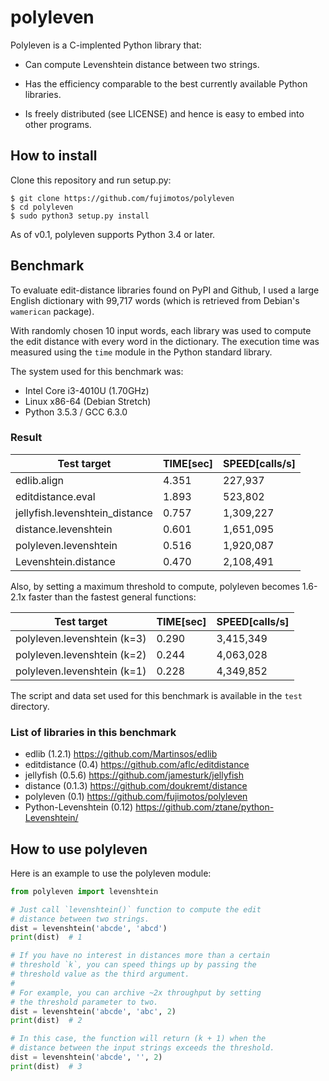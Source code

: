 polyleven
=========

Polyleven is a C-implented Python library that:

 * Can compute Levenshtein distance between two strings.

 * Has the efficiency comparable to the best currently available Python
   libraries.

 * Is freely distributed (see LICENSE) and hence is easy to embed into
   other programs.

How to install
--------------

Clone this repository and run setup.py:

    $ git clone https://github.com/fujimotos/polyleven
    $ cd polyleven
    $ sudo python3 setup.py install

As of v0.1, polyleven supports Python 3.4 or later.

Benchmark
---------

To evaluate edit-distance libraries found on PyPI and Github, I used
a large English dictionary with 99,717 words (which is retrieved from
Debian's `wamerican` package).

With randomly chosen 10 input words, each library was used to compute
the edit distance with every word in the dictionary. The execution time
was measured using the `time` module in the Python standard library.

The system used for this benchmark was:

* Intel Core i3-4010U (1.70GHz)
* Linux x86-64 (Debian Stretch)
* Python 3.5.3 / GCC 6.3.0

### Result

 Test target                    |  TIME[sec]  |  SPEED[calls/s]
------------------------------- | ----------- | ----------------
edlib.align                     |   4.351     |      227,937
editdistance.eval               |   1.893     |      523,802
jellyfish.levenshtein\_distance |   0.757     |    1,309,227
distance.levenshtein            |   0.601     |    1,651,095
polyleven.levenshtein           |   0.516     |    1,920,087
Levenshtein.distance            |   0.470     |    2,108,491

Also, by setting a maximum threshold to compute, polyleven becomes
1.6-2.1x faster than the fastest general functions:

 Test target                    |  TIME[sec]  |  SPEED[calls/s]
------------------------------- | ----------- | ----------------
polyleven.levenshtein (k=3)     |   0.290     |    3,415,349
polyleven.levenshtein (k=2)     |   0.244     |    4,063,028
polyleven.levenshtein (k=1)     |   0.228     |    4,349,852

The script and data set used for this benchmark is available in the
`test` directory.

### List of libraries in this benchmark

* edlib (1.2.1) https://github.com/Martinsos/edlib
* editdistance (0.4) https://github.com/aflc/editdistance
* jellyfish (0.5.6) https://github.com/jamesturk/jellyfish
* distance (0.1.3) https://github.com/doukremt/distance
* polyleven (0.1) https://github.com/fujimotos/polyleven
* Python-Levenshtein (0.12) https://github.com/ztane/python-Levenshtein/

How to use polyleven
--------------------

Here is an example to use the polyleven module:

```python
from polyleven import levenshtein

# Just call `levenshtein()` function to compute the edit
# distance between two strings.
dist = levenshtein('abcde', 'abcd')
print(dist)  # 1

# If you have no interest in distances more than a certain
# threshold `k`, you can speed things up by passing the
# threshold value as the third argument.
#
# For example, you can archive ~2x throughput by setting
# the threshold parameter to two.
dist = levenshtein('abcde', 'abc', 2)
print(dist)  # 2

# In this case, the function will return (k + 1) when the
# distance between the input strings exceeds the threshold.
dist = levenshtein('abcde', '', 2)
print(dist)  # 3
```
